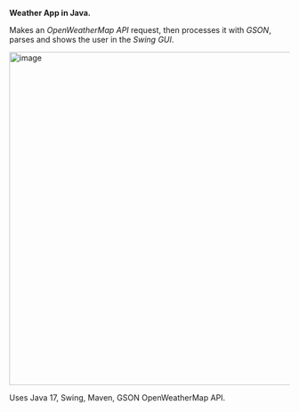 **Weather App in Java.**

Makes an *OpenWeatherMap API* request, then processes it with *GSON*, parses and shows the user in the *Swing GUI*.

<img width="599" alt="image" src="https://user-images.githubusercontent.com/63017797/176609384-a7949125-1461-48c6-ac91-6ee0d8f4cff7.png">

Uses Java 17, Swing, Maven, GSON OpenWeatherMap API.
